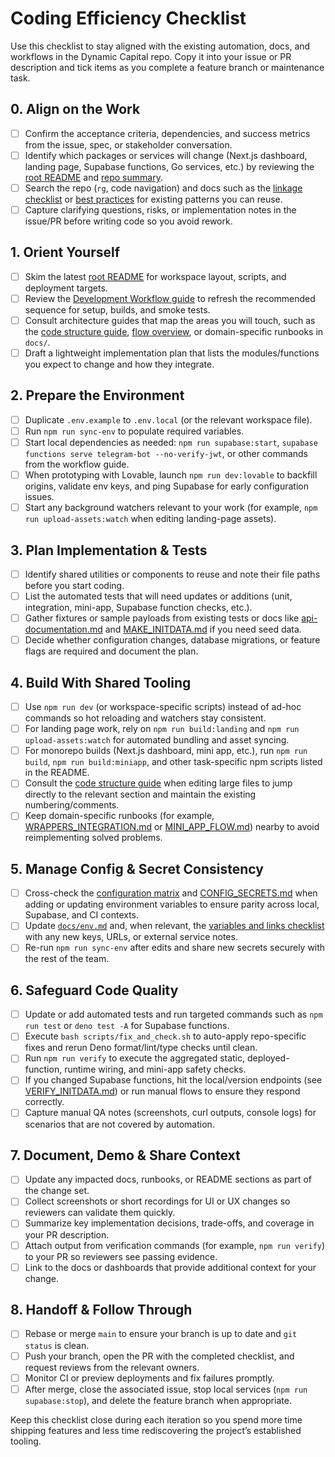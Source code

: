 # Coding Efficiency Checklist

Use this checklist to stay aligned with the existing automation, docs, and workflows in the Dynamic Capital repo. Copy it into your issue or PR description and tick items as you complete a feature branch or maintenance task.

## 0. Align on the Work
- [ ] Confirm the acceptance criteria, dependencies, and success metrics from the issue, spec, or stakeholder conversation.
- [ ] Identify which packages or services will change (Next.js dashboard, landing page, Supabase functions, Go services, etc.) by reviewing the [root README](../README.md) and [repo summary](./REPO_SUMMARY.md).
- [ ] Search the repo (`rg`, code navigation) and docs such as the [linkage checklist](./LINKAGE_CHECKLIST.md) or [best practices](./BEST_PRACTICES.md) for existing patterns you can reuse.
- [ ] Capture clarifying questions, risks, or implementation notes in the issue/PR before writing code so you avoid rework.

## 1. Orient Yourself
- [ ] Skim the latest [root README](../README.md) for workspace layout, scripts, and deployment targets.
- [ ] Review the [Development Workflow guide](./DEVELOPMENT_WORKFLOW.md) to refresh the recommended sequence for setup, builds, and smoke tests.
- [ ] Consult architecture guides that map the areas you will touch, such as the [code structure guide](./code-structure.md), [flow overview](./FLOW_OVERVIEW.md), or domain-specific runbooks in `docs/`.
- [ ] Draft a lightweight implementation plan that lists the modules/functions you expect to change and how they integrate.

## 2. Prepare the Environment
- [ ] Duplicate `.env.example` to `.env.local` (or the relevant workspace file).
- [ ] Run `npm run sync-env` to populate required variables.
- [ ] Start local dependencies as needed: `npm run supabase:start`, `supabase functions serve telegram-bot --no-verify-jwt`, or other commands from the workflow guide.
- [ ] When prototyping with Lovable, launch `npm run dev:lovable` to backfill origins, validate env keys, and ping Supabase for early configuration issues.
- [ ] Start any background watchers relevant to your work (for example, `npm run upload-assets:watch` when editing landing-page assets).

## 3. Plan Implementation & Tests
- [ ] Identify shared utilities or components to reuse and note their file paths before you start coding.
- [ ] List the automated tests that will need updates or additions (unit, integration, mini-app, Supabase function checks, etc.).
- [ ] Gather fixtures or sample payloads from existing tests or docs like [api-documentation.md](./api-documentation.md) and [MAKE_INITDATA.md](./MAKE_INITDATA.md) if you need seed data.
- [ ] Decide whether configuration changes, database migrations, or feature flags are required and document the plan.

## 4. Build With Shared Tooling
- [ ] Use `npm run dev` (or workspace-specific scripts) instead of ad-hoc commands so hot reloading and watchers stay consistent.
- [ ] For landing page work, rely on `npm run build:landing` and `npm run upload-assets:watch` for automated bundling and asset syncing.
- [ ] For monorepo builds (Next.js dashboard, mini app, etc.), run `npm run build`, `npm run build:miniapp`, and other task-specific npm scripts listed in the README.
- [ ] Consult the [code structure guide](./code-structure.md) when editing large files to jump directly to the relevant section and maintain the existing numbering/comments.
- [ ] Keep domain-specific runbooks (for example, [WRAPPERS_INTEGRATION.md](./WRAPPERS_INTEGRATION.md) or [MINI_APP_FLOW.md](./MINI_APP_FLOW.md)) nearby to avoid reimplementing solved problems.

## 5. Manage Config & Secret Consistency
- [ ] Cross-check the [configuration matrix](./CONFIG.md) and [CONFIG_SECRETS.md](./CONFIG_SECRETS.md) when adding or updating environment variables to ensure parity across local, Supabase, and CI contexts.
- [ ] Update [`docs/env.md`](./env.md) and, when relevant, the [variables and links checklist](./VARIABLES_AND_LINKS_CHECKLIST.md) with any new keys, URLs, or external service notes.
- [ ] Re-run `npm run sync-env` after edits and share new secrets securely with the rest of the team.

## 6. Safeguard Code Quality
- [ ] Update or add automated tests and run targeted commands such as `npm run test` or `deno test -A` for Supabase functions.
- [ ] Execute `bash scripts/fix_and_check.sh` to auto-apply repo-specific fixes and rerun Deno format/lint/type checks until clean.
- [ ] Run `npm run verify` to execute the aggregated static, deployed-function, runtime wiring, and mini-app safety checks.
- [ ] If you changed Supabase functions, hit the local/version endpoints (see [VERIFY_INITDATA.md](./VERIFY_INITDATA.md)) or run manual flows to ensure they respond correctly.
- [ ] Capture manual QA notes (screenshots, curl outputs, console logs) for scenarios that are not covered by automation.

## 7. Document, Demo & Share Context
- [ ] Update any impacted docs, runbooks, or README sections as part of the change set.
- [ ] Collect screenshots or short recordings for UI or UX changes so reviewers can validate them quickly.
- [ ] Summarize key implementation decisions, trade-offs, and coverage in your PR description.
- [ ] Attach output from verification commands (for example, `npm run verify`) to your PR so reviewers see passing evidence.
- [ ] Link to the docs or dashboards that provide additional context for your change.

## 8. Handoff & Follow Through
- [ ] Rebase or merge `main` to ensure your branch is up to date and `git status` is clean.
- [ ] Push your branch, open the PR with the completed checklist, and request reviews from the relevant owners.
- [ ] Monitor CI or preview deployments and fix failures promptly.
- [ ] After merge, close the associated issue, stop local services (`npm run supabase:stop`), and delete the feature branch when appropriate.

Keep this checklist close during each iteration so you spend more time shipping features and less time rediscovering the project’s established tooling.
